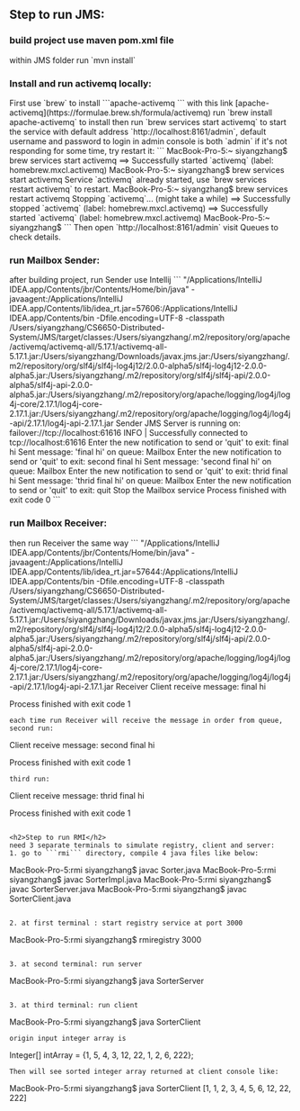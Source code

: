 <h2>Step to run JMS:</h2>

<h3>build project use maven pom.xml file</h3>
within JMS folder run `mvn install` 

<h3>Install and run activemq locally:</h3>
First use `brew` to install ```apache-activemq ```  with this link [apache-activemq](https://formulae.brew.sh/formula/activemq)    
run `brew install apache-activemq` to install        
then run `brew services start activemq` to start the service with default address `http://localhost:8161/admin`,     
default username and password to login in admin console is both `admin`   
if it's not responding for some time, try restart it:
```
MacBook-Pro-5:~ siyangzhang$ brew services start activemq
==> Successfully started `activemq` (label: homebrew.mxcl.activemq)
MacBook-Pro-5:~ siyangzhang$ brew services start activemq
Service `activemq` already started, use `brew services restart activemq` to restart.
MacBook-Pro-5:~ siyangzhang$ brew services restart activemq
Stopping `activemq`... (might take a while)
==> Successfully stopped `activemq` (label: homebrew.mxcl.activemq)
==> Successfully started `activemq` (label: homebrew.mxcl.activemq)
MacBook-Pro-5:~ siyangzhang$ 
```
Then open `http://localhost:8161/admin` visit Queues to check details.
<h3>run Mailbox Sender:</h3>
after building project, run Sender use Intellij
```
"/Applications/IntelliJ IDEA.app/Contents/jbr/Contents/Home/bin/java" -javaagent:/Applications/IntelliJ IDEA.app/Contents/lib/idea_rt.jar=57606:/Applications/IntelliJ IDEA.app/Contents/bin -Dfile.encoding=UTF-8 -classpath /Users/siyangzhang/CS6650-Distributed-System/JMS/target/classes:/Users/siyangzhang/.m2/repository/org/apache/activemq/activemq-all/5.17.1/activemq-all-5.17.1.jar:/Users/siyangzhang/Downloads/javax.jms.jar:/Users/siyangzhang/.m2/repository/org/slf4j/slf4j-log4j12/2.0.0-alpha5/slf4j-log4j12-2.0.0-alpha5.jar:/Users/siyangzhang/.m2/repository/org/slf4j/slf4j-api/2.0.0-alpha5/slf4j-api-2.0.0-alpha5.jar:/Users/siyangzhang/.m2/repository/org/apache/logging/log4j/log4j-core/2.17.1/log4j-core-2.17.1.jar:/Users/siyangzhang/.m2/repository/org/apache/logging/log4j/log4j-api/2.17.1/log4j-api-2.17.1.jar Sender
JMS Server is running on: failover://tcp://localhost:61616
 INFO | Successfully connected to tcp://localhost:61616
Enter the new notification to send or 'quit' to exit: 
final hi
Sent message: 'final hi' on queue: Mailbox
Enter the new notification to send or 'quit' to exit: 
second final hi
Sent message: 'second final hi' on queue: Mailbox
Enter the new notification to send or 'quit' to exit: 
thrid final hi
Sent message: 'thrid final hi' on queue: Mailbox
Enter the new notification to send or 'quit' to exit: 
quit
Stop the Mailbox service
Process finished with exit code 0
```
<h3>run Mailbox Receiver:</h3>
then run Receiver the same way
```
"/Applications/IntelliJ IDEA.app/Contents/jbr/Contents/Home/bin/java" -javaagent:/Applications/IntelliJ IDEA.app/Contents/lib/idea_rt.jar=57644:/Applications/IntelliJ IDEA.app/Contents/bin -Dfile.encoding=UTF-8 -classpath /Users/siyangzhang/CS6650-Distributed-System/JMS/target/classes:/Users/siyangzhang/.m2/repository/org/apache/activemq/activemq-all/5.17.1/activemq-all-5.17.1.jar:/Users/siyangzhang/Downloads/javax.jms.jar:/Users/siyangzhang/.m2/repository/org/slf4j/slf4j-log4j12/2.0.0-alpha5/slf4j-log4j12-2.0.0-alpha5.jar:/Users/siyangzhang/.m2/repository/org/slf4j/slf4j-api/2.0.0-alpha5/slf4j-api-2.0.0-alpha5.jar:/Users/siyangzhang/.m2/repository/org/apache/logging/log4j/log4j-core/2.17.1/log4j-core-2.17.1.jar:/Users/siyangzhang/.m2/repository/org/apache/logging/log4j/log4j-api/2.17.1/log4j-api-2.17.1.jar Receiver
Client receive message: final hi

Process finished with exit code 1
```
each time run Receiver will receive the message in order from queue, second run:
```
Client receive message: second final hi

Process finished with exit code 1
```
third run: 
```
Client receive message: thrid final hi

Process finished with exit code 1
```

<h2>Step to run RMI</h2> 
need 3 separate terminals to simulate registry, client and server:
1. go to ```rmi``` directory, compile 4 java files like below: 
```
MacBook-Pro-5:rmi siyangzhang$ javac Sorter.java 
MacBook-Pro-5:rmi siyangzhang$ javac SorterImpl.java 
MacBook-Pro-5:rmi siyangzhang$ javac SorterServer.java 
MacBook-Pro-5:rmi siyangzhang$ javac SorterClient.java 
```

2. at first terminal : start registry service at port 3000
```
MacBook-Pro-5:rmi siyangzhang$ rmiregistry 3000
```

3. at second terminal: run server
```
MacBook-Pro-5:rmi siyangzhang$ java SorterServer
```

3. at third terminal: run client
```
MacBook-Pro-5:rmi siyangzhang$ java SorterClient
```
origin input integer array is 
```
Integer[] intArray = {1, 5, 4, 3, 12, 22, 1, 2, 6, 222};
```
Then will see sorted integer array returned at client console like: 
```
MacBook-Pro-5:rmi siyangzhang$ java SorterClient
[1, 1, 2, 3, 4, 5, 6, 12, 22, 222]
```